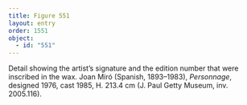 ```yaml
---
title: Figure 551
layout: entry
order: 1551
object:
  - id: "551"
---
```


Detail showing the artist’s signature and the edition number that were inscribed in the wax. Joan Miró (Spanish, 1893–1983), *Personnage*, designed 1976, cast 1985, H. 213.4 cm (J. Paul Getty Museum, inv. 2005.116).
